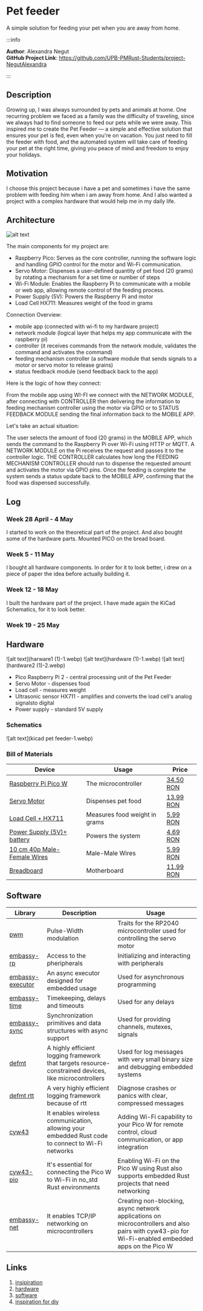 # Pet feeder
A simple solution for feeding your pet when you are away from home.

:::info

**Author**: Alexandra Negut \
**GitHub Project Link**: https://github.com/UPB-PMRust-Students/project-NegutAlexandra

:::


## Description

Growing up, I was always surrounded by pets and animals at home. One recurring problem we faced as a family was the difficulty of traveling, since we always had to find someone to feed our pets while we were away. This inspired me to create the Pet Feeder — a simple and effective solution that ensures your pet is fed, even when you're on vacation. You just need to fill the feeder with food, and the automated system will take care of feeding your pet at the right time, giving you peace of mind and freedom to enjoy your holidays.

## Motivation

I choose this project because i have a pet and sometimes i have the same problem with feeding him when i am away from home. And I also wanted a project with a complex hardware that would help me in my daily life.

## Architecture 

![alt text](picture1_resized.webp)

The main components for my project are:
- Raspberry Pico: Serves as the core controller, running the software logic and handling GPIO control for the motor and Wi-Fi communication.
- Servo Motor: Dispenses a user-defined quantity of pet food (20 grams) by rotating a mechanism for a set time or number of steps
- Wi-Fi Module: Enables the Raspberry Pi to communicate with a mobile or web app, allowing remote control of the feeding process.
- Power Supply (5V): Powers the Raspberry Pi and motor
- Load Cell HX711: Measures weight of the food in grams

Connection Overview:
- mobile app (connected with wi-fi to my hardware project)
- network module (logical layer that helps my app communicate with the raspberry pi)
- controller (it receives commands from the network module, validates the command and activates the command)
- feeding mechanism controller (a software module that sends signals to a motor or servo motor to release grains)
- status feedback module (send feedback back to the app)

Here is the logic of how they connect:

From the mobile app using WI-FI we connect with the NETWORK MODULE, after connecting with CONTROLLER then delivering the information to feeding mechanism controller using the motor via GPIO or to STATUS FEEDBACK MODULE sending the final information back to the MOBILE APP.

Let's take an actual situation:

The user selects the amount of food (20 grams) in the MOBILE APP, which sends the command to the Raspberry Pi over Wi-Fi using HTTP or MQTT. A NETWORK MODULE on the Pi receives the request and passes it to the controller logic. THE CONTROLLER calculates how long the FEEDING MECHANISM CONTROLLER should run to dispense the requested amount and activates the motor via GPIO pins. Once the feeding is complete the system sends a status update back to the MOBILE APP, confirming that the food was dispensed successfully.

## Log

### Week 28 April - 4 May

I started to work on the theoretical part of the project. And also bought some of the hardware parts. Mounted PICO on the bread board. 

### Week 5 - 11 May

I bought all hardware components. In order for it to look better, i drew on a piece of paper the idea before actually building it.

### Week 12 - 18 May

I built the hardware part of the project. I have made again the KiCad Schematics, for it to look better.

### Week 19 - 25 May

## Hardware

![alt text](harware1 (1)-1.webp)
![alt text](hardware (1)-1.webp)
![alt text](hardware2 (1)-2.webp)

- Pico Raspberry Pi 2 - central processing unit of the Pet Feeder
- Servo Motor - dispenses food
- Load cell - measures weight
- Ultrasonic sensor HX711 - amplifies and converts the load cell's analog signalsto digital
- Power supply - standard 5V supply

### Schematics

![alt text](kicad pet feeder-1.webp)

### Bill of Materials

| Device              | Usage                                   | Price       |
|------------------------|-----------------------------------------|-------------|
| [Raspberry Pi Pico W](https://www.raspberrypi.com/documentation/microcontrollers/raspberry-pi-pico.html)  | The microcontroller                     |[34.50 RON](https://www.optimusdigital.ro/ro/placi-raspberry-pi/12394-raspberry-pi-pico-w.html?search_query=raspberry+pico+pi&results=26)|
| [Servo Motor](https://towerpro.com.tw/product/sg90-7/)         | Dispenses pet food                      |[13.99 RON](https://www.optimusdigital.ro/ro/motoare-servomotoare/26-micro-servomotor-sg90.html?search_query=servo+motor&results=145)             |
| [Load Cell + HX711](https://www.alldatasheet.com/datasheet-pdf/pdf/1132222/AVIA/HX711.html)      | Measures food weight in grams           |[5.99 RON](https://www.optimusdigital.ro/ro/senzori-altele/130-modul-de-intrumentatie-hx711.html?search_query=load+cell&results=6)             |
| [Power Supply (5V)+ battery](https://www.optimusdigital.ro/ro/electronica-de-putere-stabilizatoare-liniare/61-sursa-de-alimentare-pentru-breadboard.html?srsltid=AfmBOoqgCHzO-wSMsJHQoUB-mpnJBmy0lsqQM51_HEq80k7U6v0_kYeJ)      | Powers the system                       |[4.69 RON](https://www.optimusdigital.ro/ro/electronica-de-putere-stabilizatoare-liniare/61-sursa-de-alimentare-pentru-breadboard.html?gad_source=1&gad_campaignid=19615979487&gbraid=0AAAAADv-p3AfplsCNHBzjgzLSoZOCd7e7&gclid=Cj0KCQjwoNzABhDbARIsALfY8VMgIxIt7sxVsb6orfH-sYjIn5ZedrOHvsIzoqp3dzuzE9GST2tNXd8aAoMDEALw_wcB)             |
| [10 cm 40p Male-Female Wires](https://www.optimusdigital.ro/en/wires-with-connectors/653-10-cm-40p-male-to-female-wire.html?search_query=male-male&results=808) | Male-Male Wires | [5.99 RON](https://www.optimusdigital.ro/en/wires-with-connectors/653-10-cm-40p-male-to-female-wire.html?search_query=male-male&results=808) |
| [Breadboard](https://www.optimusdigital.ro/ro/prototipare-breadboard-uri/13244-breadboard-175-x-67-x-9-mm.html?search_query=bread+board&results=129) | Motherboard | [11.99 RON](https://www.optimusdigital.ro/ro/prototipare-breadboard-uri/13244-breadboard-175-x-67-x-9-mm.html?search_query=bread+board&results=129) |


## Software

| Library | Description | Usage |
|---------|-------------|--------|
| [pwm](https://docs.rs/pwm-pca9685/latest/pwm_pca9685/) | Pulse-Width modulation| Traits for the RP2040 microcontroller used for controlling the servo motor |
| [embassy-rp](https://docs.embassy.dev/embassy-rp/git/rp235xb/index.html) | Access to the pheripherals | Initializing and interacting with peripherals |
| [embassy-executor](https://docs.embassy.dev/embassy-executor/git/cortex-m/index.html) | An async executor designed for embedded usage | Used for asynchronous programming |
| [embassy-time](https://docs.embassy.dev/embassy-time/git/default/index.html) | Timekeeping, delays and timeouts | Used for any delays |
| [embassy-sync](https://docs.embassy.dev/embassy-sync/git/default/index.html) | Synchronization primitives and data structures with async support | Used for providing channels, mutexes, signals |
| [defmt](https://docs.rs/defmt/latest/defmt/) | A highly efficient logging framework that targets resource-constrained devices, like microcontrollers | Used for log messages with very small binary size and debugging embedded systems |
| [defmt rtt](https://docs.rs/defmt-rtt/latest/defmt_rtt/) | A very highly efficient logging framework because of rtt | Diagnose crashes or panics with clear, compressed messages |
| [cyw43](https://docs.embassy.dev/cyw43/git/default/index.html) | It enables wireless communication, allowing your embedded Rust code to connect to Wi-Fi networks | Adding Wi-Fi capability to your Pico W for remote control, cloud communication, or app integration |
| [cyw43-pio](https://docs.embassy.dev/cyw43-pio/git/default/index.html) | It's essential for connecting the Pico W to Wi-Fi in no_std Rust environments | Enabling Wi-Fi on the Pico W using Rust also supports embedded Rust projects that need networking |
| [embassy-net](https://docs.embassy.dev/embassy-net/git/default/index.html) |  It enables TCP/IP networking on microcontrollers | Creating non-blocking, async network applications on microcontrollers and also pairs with cyw43-pio for Wi-Fi-enabled embedded apps on the Pico W |

## Links

1. [insipiration](https://www.theneverendingprojectslist.com/raspberrypiprojects/automaticpetfeeder/)
2. [hardware](https://www.youtube.com/watch?v=vKdQXICO-r0)
3. [software](https://www.youtube.com/watch?v=lT4AZAJdtAs)
4. [inspiration for diy](https://www.youtube.com/watch?v=bvon9nxhqHk&t=300s)
